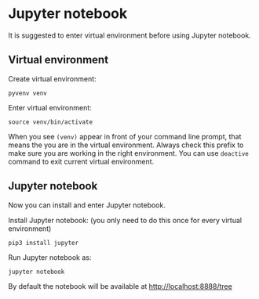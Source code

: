 # Jupyter notebook

It is suggested to enter virtual environment before using Jupyter notebook.

## Virtual environment

Create virtual environment:

```
pyvenv venv
```

Enter virtual environment:

```
source venv/bin/activate
```

When you see `(venv)` appear in front of your command line prompt, that means the you are in the virtual environment. Always check this prefix to make sure you are working in the right environment. You can use `deactive` command to exit current virtual environment.

## Jupyter notebook

Now you can install and enter Jupyter notebook.

Install Jupyter notebook: \(you only need to do this once for every virtual environment\)

```
pip3 install jupyter
```

Run Jupyter notebook as:

```
jupyter notebook
```

By default the notebook will be available at [http://localhost:8888/tree](http://localhost:8888/tree)

